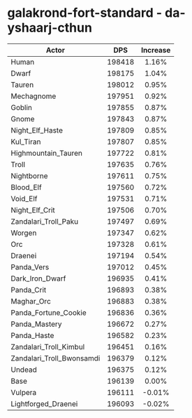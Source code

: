 # galakrond-fort-standard - da-yshaarj-cthun
| Actor | DPS | Increase |
|---|:---:|:---:|
|Human|198418|1.16%|
|Dwarf|198175|1.04%|
|Tauren|198012|0.95%|
|Mechagnome|197951|0.92%|
|Goblin|197855|0.87%|
|Gnome|197843|0.87%|
|Night_Elf_Haste|197809|0.85%|
|Kul_Tiran|197807|0.85%|
|Highmountain_Tauren|197722|0.81%|
|Troll|197635|0.76%|
|Nightborne|197611|0.75%|
|Blood_Elf|197560|0.72%|
|Void_Elf|197531|0.71%|
|Night_Elf_Crit|197506|0.70%|
|Zandalari_Troll_Paku|197497|0.69%|
|Worgen|197347|0.62%|
|Orc|197328|0.61%|
|Draenei|197194|0.54%|
|Panda_Vers|197012|0.45%|
|Dark_Iron_Dwarf|196935|0.41%|
|Panda_Crit|196893|0.38%|
|Maghar_Orc|196883|0.38%|
|Panda_Fortune_Cookie|196836|0.36%|
|Panda_Mastery|196672|0.27%|
|Panda_Haste|196582|0.23%|
|Zandalari_Troll_Kimbul|196451|0.16%|
|Zandalari_Troll_Bwonsamdi|196379|0.12%|
|Undead|196375|0.12%|
|Base|196139|0.00%|
|Vulpera|196111|-0.01%|
|Lightforged_Draenei|196093|-0.02%|
